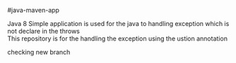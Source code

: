 #java-maven-app

Java 8
Simple application is used for the java to handling exception which is not declare in the throws  
This repository is for the handling the exception using the ustion annotation 


checking new branch 
